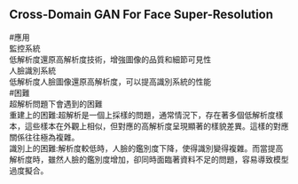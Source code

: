 ## Cross-Domain GAN For Face Super-Resolution  
#應用  
監控系統  
低解析度還原高解析度技術，增強圖像的品質和細節可見性  
人臉識別系統  
低解析度人臉圖像還原高解析度，可以提高識別系統的性能  
#困難  
超解析問題下會遇到的困難  
重建上的困難:超解析是一個上採樣的問題，通常情況下，存在著多個低解析度樣本，這些樣本在外觀上相似，但對應的高解析度呈現顯著的樣貌差異。這樣的對應關係往往極為複雜。  
識別上的困難:解析度較低時，人臉的鑑別度下降，使得識別變得複雜。而當提高解析度時，雖然人臉的鑑別度增加，卻同時面臨著資料不足的問題，容易導致模型過度擬合。  



